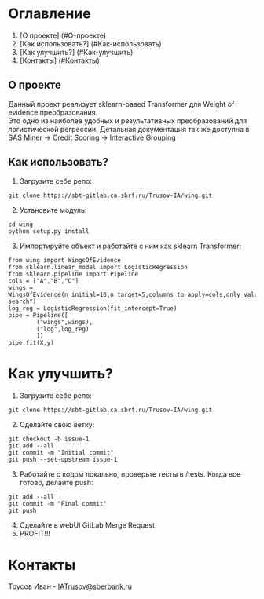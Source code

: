 # Оглавление  
1. [О проекте] (#О-проекте)  
2. [Как использовать?] (#Как-использовать)  
3. [Как улучшить?] (#Как-улучшить)  
4. [Контакты] (#Контакты)  

## О проекте  
Данный проект реализует sklearn-based Transformer для Weight of evidence преобразования.  
Это одно из наиболее удобных и результативных преобразований для логистической регрессии.
Детальная документация так же доступна в SAS Miner -> Credit Scoring -> Interactive Grouping  

## Как использовать?  

1. Загрузите себе репо:  
```
git clone https://sbt-gitlab.ca.sbrf.ru/Trusov-IA/wing.git
```
2. Установите модуль:  
```
cd wing
python setup.py install
```
3. Импортируйте объект и работайте с ним как sklearn Transformer:  
```
from wing import WingsOfEvidence
from sklearn.linear_model import LogisticRegression
from sklearn.pipeline import Pipeline
cols = ["A","B","C"]
wings = WingsOfEvidence(n_initial=10,n_target=5,columns_to_apply=cols,only_values=True,optimizer="full-search")
log_reg = LogisticRegression(fit_intercept=True)
pipe = Pipeline([
        ("wings",wings),
        ("log",log_reg)
        ])
pipe.fit(X,y)
```

# Как улучшить? 
1. Загрузите себе репо:  
```
git clone https://sbt-gitlab.ca.sbrf.ru/Trusov-IA/wing.git
```
2. Сделайте свою ветку:  
```
git checkout -b issue-1
git add --all
git commit -m "Initial commit"
git push --set-upstream issue-1
```
3. Работайте с кодом локально, проверьте тесты в /tests. Когда все готово, делайте push:  
```
git add --all
git commit -m "Final commit"
git push
```
4. Сделайте в webUI GitLab Merge Request  
5. PROFIT!!!

# Контакты  
Трусов Иван - IATrusov@sberbank.ru